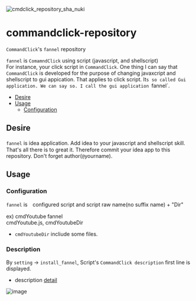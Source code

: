 ![cmdclick_repository_sha_nuki](https://user-images.githubusercontent.com/55217593/226264143-2da03394-0c9d-4d11-966d-09588a2c90d8.png)

# commandclick-repository
`CommandClick`'s `fannel` repository

`fannel` is `ComamndClick` using script (javascript, and shellscript)  
For instance, your click script in `CommandClick`. One thing I can say that `CommandClick` is developed for the purpose of changing javaxcript and shellscript to gui appication. That applies to click script. It`s so called Gui application. We can say so. I call the gui application `fannel`.



* [Desire](#Desire)
* [Usage](#usage)
  * [Configuration](#configuration)


Desire
-----  

`fannel` is idea application. Add idea to your javascript and shellscript skill.　That's all there is to great it.
Therefore commit your idea app to this repository. Don't forget author(`@`yourname).


Usage
-----  


### Configuration

`fannel` is　configured script and script raw name(no suffix name) + "Dir"  

ex) cmdYoutube fannel  
cmdYoutube.js, cmdYoutubeDir  
  - `cmdYoutubeDir` incliude some files.
  

### Description

By `setting` -> `install_fannel`, Script's `CommandClick description` first line is displayed.  
 - description [detail](https://github.com/puutaro/CommandClick#description)

![image](https://user-images.githubusercontent.com/55217593/226406483-b1744f1e-13c5-497b-af26-7457d87c90ca.png)

